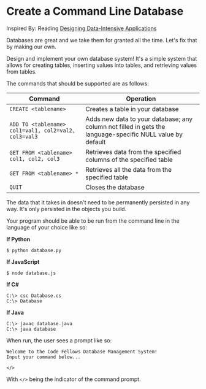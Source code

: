 # Create a Command Line Database

Inspired By: Reading [Designing Data-Intensive Applications](https://www.amazon.com/Designing-Data-Intensive-Applications-Reliable-Maintainable-ebook/dp/B06XPJML5D/ref=sr_1_1?s=digital-text&ie=UTF8&qid=1510170181&sr=1-1&keywords=designing+data+intensive+applications)

Databases are great and we take them for granted all the time.
Let's fix that by making our own.

Design and implement your own database system!
It's a simple system that allows for creating tables, inserting values into tables, and retrieving values from tables.

The commands that should be supported are as follows:

| Command | Operation |
| --- | --- |
| `CREATE <tablename>` | Creates a table in your database |
| `ADD TO <tablename> col1=val1, col2=val2, col3=val3` | Adds new data to your database; any column not filled in gets the language-specific NULL value by default |
| `GET FROM <tablename> col1, col2, col3` | Retrieves data from the specified columns of the specified table |
| `GET FROM <tablename> *` | Retrieves all the data from the specified table |
| `QUIT` | Closes the database |

The data that it takes in doesn't need to be permanently persisted in any way.
It's only persisted in the objects you build.

Your program should be able to be run from the command line in the language of your choice like so:

**If Python**
```
$ python database.py
```

**If JavaScript**
```
$ node database.js
```

**If C#**
```
C:\> csc Database.cs
C:\> Database
```

**If Java**
```
C:\> javac database.java
C:\> java database
```

When run, the user sees a prompt like so:

```
Welcome to the Code Fellows Database Management System!
Input your command below...

</> 
```

With `</>` being the indicator of the command prompt.